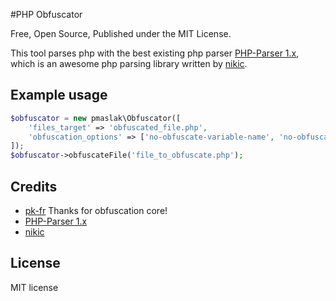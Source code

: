 #PHP Obfuscator

Free, Open Source, Published under the MIT License.

This tool parses php with the best existing php parser [PHP-Parser 1.x](https://github.com/nikic/PHP-Parser/tree/1.x),
which is an awesome php parsing library written by [nikic](https://github.com/nikic).


## Example usage
```php
$obfuscator = new pmaslak\Obfuscator([
    'files_target' => 'obfuscated_file.php',
    'obfuscation_options' => ['no-obfuscate-variable-name', 'no-obfuscate-method-name', 'no-obfuscate-class-name', 'no-obfuscate-property-name']
]);
$obfuscator->obfuscateFile('file_to_obfuscate.php');

```


## Credits
- [pk-fr](https://github.com/pk-fr) Thanks for obfuscation core!
- [PHP-Parser 1.x](https://github.com/nikic/PHP-Parser/tree/1.x)
- [nikic](https://github.com/nikic)


## License
MIT license 
